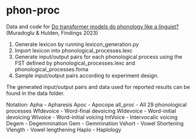 # phon-proc

Data and code for [Do transformer models do phonology like a linguist?](https://aclanthology.org/2023.findings-acl.541) (Muradoglu & Hulden, Findings 2023)

1. Generate lexicon by running lexicon_generation.py
2. Import lexicon into phonological_processes.lexc
3. Generate input/output pairs for each phonological process using the FST defined by phonological_processes.lexc and phonological_processes.foma
4. Sample input/output pairs according to experiment design. 

The generated input/output pairs and data used for reported results can be found in the data folder.

Notation: 
Apha - Apharesis
Apoc - Apocope
all_proc - All 29 phonological processes
Wfdevoice - Word-final devoicing
WIdevoice - Word-initial devoicing
WIvoice - Word-initial voicing
IntVoice - Intervocalic voicing
Degem - Degemmination
Gem - Gemmination
Vshort - Vowel Shortening
Vlength - Vowel lengthening
Haplo - Haplology

